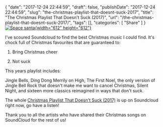 {
    "date": "2017-12-24 22:44:59",
    "draft": false,
    "publishDate": "2017-12-24 22:44:59",
    "slug": "the-christmas-playlist-that-doesnt-suck-2017",
    "title": "The Christmas Playlist That Doesn't Suck (2017)",
    "url": "\/the-christmas-playlist-that-doesnt-suck-2017\/",
    "tags": [],
    "categories": [
        "Share"
    ]
}[![Space
santa](https://farm9.staticflickr.com/8080/8276590520_be8cebdd5b_z.jpg){width="612"
height="612"}](https://www.flickr.com/photos/mirsasha/8276590520/ "Space santa")

I've scoured Soundcloud to find the best Christmas music I could find.
It's chock full of Christmas favourites that are guaranteed to:

1.  Bring Christmas cheer

2.  Not suck

This years playlist includes:

Jingle Bells, Ding Dong Merrily on High, The First Noel, the only
version of Jingle Bell Rock that doesn't make me want to cancel
Christmas, Silent Night, and sixteen more classics reimagined in ways
that don't suck.

The whole [Christmas Playlist That Doesn't Suck
(2017)](https://soundcloud.com/screenbeard/sets/christmas-playlist-2017)
is up on Soundcloud right now, go have a listen!

Thank you to all the artists who have shared their Christmas songs on
SoundCloud for the rest of us!